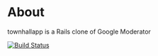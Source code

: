 About
=====

townhallapp is a Rails clone of Google Moderator

[![Build Status](http://travis-ci.org/[YOUR_GITHUB_USERNAME]/[YOUR_PROJECT_NAME].png)](http://travis-ci.org/andyw8/townhallapp)
